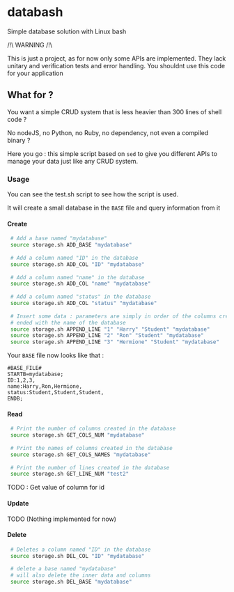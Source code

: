 # databash
Simple database solution with Linux bash 

/!\ WARNING /!\\

This is just a project, as for now only some APIs are implemented. They lack unitary and verification tests and error handling. You shouldnt use this code for your application

## What for ?

You want a simple CRUD system that is less heavier than 300 lines of shell code ?

No nodeJS, no Python, no Ruby, no dependency, not even a compiled binary ?

Here you go : this simple script based on `sed` to give you different APIs to manage your data just like any CRUD system.

### Usage

You can see the test.sh script to see how the script is used.

It will create a small database in the `BASE` file and query information from it

#### Create 

```sh
 # Add a base named "mydatabase"
 source storage.sh ADD_BASE "mydatabase"
 
 # Add a column named "ID" in the database
 source storage.sh ADD_COL "ID" "mydatabase"
 
 # Add a column named "name" in the database
 source storage.sh ADD_COL "name" "mydatabase"
 
 # Add a column named "status" in the database
 source storage.sh ADD_COL "status" "mydatabase"
 
 # Insert some data : parameters are simply in order of the columns created, 
 # ended with the name of the database
 source storage.sh APPEND_LINE "1" "Harry" "Student" "mydatabase"
 source storage.sh APPEND_LINE "2" "Ron" "Student" "mydatabase"
 source storage.sh APPEND_LINE "3" "Hermione" "Student" "mydatabase"
```

Your `BASE` file now looks like that : 
```
#BASE_FILE#
STARTB=mydatabase;
ID:1,2,3,
name:Harry,Ron,Hermione,
status:Student,Student,Student,
ENDB;
```

#### Read

```sh 
 # Print the number of columns created in the database
 source storage.sh GET_COLS_NUM "mydatabase"
 
 # Print the names of columns created in the database
 source storage.sh GET_COLS_NAMES "mydatabase"
 
 # Print the number of lines created in the database
 source storage.sh GET_LINE_NUM "test2"
```

TODO : Get value of column for id 

#### Update 

TODO (Nothing implemented for now)

#### Delete

```sh
 # Deletes a column named "ID" in the database
 source storage.sh DEL_COL "ID" "mydatabase"
 
 # delete a base named "mydatabase"
 # will also delete the inner data and columns
 source storage.sh DEL_BASE "mydatabase"
```
